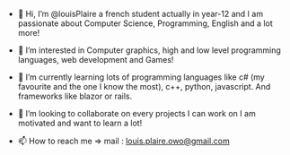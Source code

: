 - 👋 Hi, I’m @louisPlaire a french student actually in year-12 and I am passionate about Computer Science, Programming, English and a lot more!
 
- 👀 I’m interested in Computer graphics, high and low level programming languages, web development and Games!
 
- 🌱 I’m currently learning lots of programming languages like c# (my favourite and the one I know the most), c++, python, javascript. 
  And frameworks like blazor or rails.
 
- 💞️ I’m looking to collaborate on every projects I can work on I am motivated and want to learn a lot!

- 📫 How to reach me => mail : louis.plaire.owo@gmail.com

<!---
louisPlaire/louisPlaire is a ✨ special ✨ repository because its `README.md` (this file) appears on your GitHub profile.
You can click the Preview link to take a look at your changes.
--->

